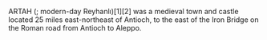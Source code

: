 ARTAH (; modern-day Reyhanlı)[1][2] was a medieval town and castle located 25 miles east-northeast of Antioch, to the east of the Iron Bridge on the Roman road from Antioch to Aleppo.
